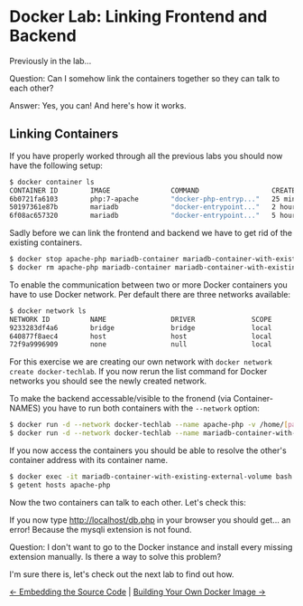 # Docker Lab: Linking Frontend and Backend

Previously in the lab...

Question: Can I somehow link the containers together so they can talk to each other?

Answer: Yes, you can! And here's how it works.

## Linking Containers

If you have properly worked through all the previous labs you should now have the following setup:

```bash
$ docker container ls
CONTAINER ID        IMAGE               COMMAND                  CREATED             STATUS              PORTS                NAMES
6b0721fa6103        php:7-apache        "docker-php-entryp..."   25 minutes ago      Up 25 minutes       0.0.0.0:8080->80/tcp   apache-php
50197361e87b        mariadb             "docker-entrypoint..."   2 hours ago         Up 2 hours          3306/tcp             mariadb-container-with-existing-external-volume
6f08ac657320        mariadb             "docker-entrypoint..."   5 hours ago         Up 3 hours          3306/tcp             mariadb-container
```

Sadly before we can link the frontend and backend we have to get rid of the existing containers.

```bash
$ docker stop apache-php mariadb-container mariadb-container-with-existing-external-volume
$ docker rm apache-php mariadb-container mariadb-container-with-existing-external-volume
```

To enable the communication between two or more Docker containers you have to use Docker network. Per default there are three networks available:

```bash
$ docker network ls
NETWORK ID          NAME                DRIVER              SCOPE
9233283df4a6        bridge              bridge              local
640877f8aec4        host                host                local
72f9a9996909        none                null                local
```

For this exercise we are creating our own network with `docker network create docker-techlab`.
If you now rerun the list command for Docker networks you should see the newly created network.

To make the backend accessable/visible to the fronend (via Container-NAMES) you have to run both containers with the `--network` option:

```bash
$ docker run -d --network docker-techlab --name apache-php -v /home/[path]/php-app:/var/www/html -p8080:80 php:7-apache
$ docker run -d --network docker-techlab --name mariadb-container-with-existing-external-volume -v volume-mariadb:/var/lib/mysql -e MYSQL_ROOT_PASSWORD=my-secret-pw mariadb
```

If you now access the containers you should be able to resolve the other's container address with its container name.

``` bash
$ docker exec -it mariadb-container-with-existing-external-volume bash
$ getent hosts apache-php
```

Now the two containers can talk to each other. Let's check this:

If you now type <http://localhost/db.php> in your browser you should get... an error!
Because the mysqli extension is not found.

Question: I don't want to go to the Docker instance and install every missing extension manually. Is there a way to solve this problem?

I'm sure there is, let's check out the next lab to find out how.

[← Embedding the Source Code](09_dev_port.md) |
[Building Your Own Docker Image →](11_build_image.md)

